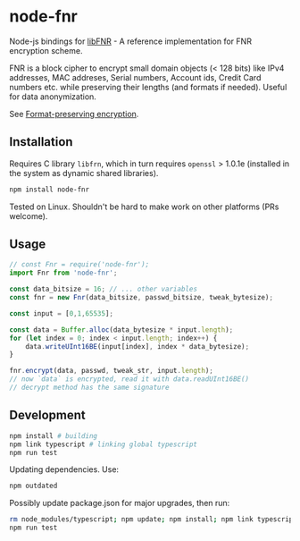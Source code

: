 # node-fnr

Node-js bindings for [libFNR](http://cisco.github.io/libfnr/) - A reference implementation for FNR encryption scheme.

FNR is a block cipher to encrypt small domain
objects (< 128 bits) like IPv4 addresses, MAC addreses,
Serial numbers, Account ids, Credit Card numbers etc.
while preserving their lengths (and formats if needed). 
Useful for data anonymization. 

See [Format-preserving encryption](https://en.wikipedia.org/wiki/Format-preserving_encryption).

## Installation

Requires C library `libfrn`, which in turn requires `openssl` > 1.0.1e (installed in the system as dynamic shared libraries).

```sh
npm install node-fnr
```

Tested on Linux. Shouldn't be hard to make work on other platforms (PRs welcome).

## Usage

```ts
// const Fnr = require('node-fnr');
import Fnr from 'node-fnr';

const data_bitsize = 16; // ... other variables
const fnr = new Fnr(data_bitsize, passwd_bitsize, tweak_bytesize);

const input = [0,1,65535];

const data = Buffer.alloc(data_bytesize * input.length);
for (let index = 0; index < input.length; index++) {
	data.writeUInt16BE(input[index], index * data_bytesize);
}

fnr.encrypt(data, passwd, tweak_str, input.length);
// now `data` is encrypted, read it with data.readUInt16BE()
// decrypt method has the same signature
```

## Development

```sh
npm install # building
npm link typescript # linking global typescript
npm run test
```

Updating dependencies. Use:

```sh
npm outdated
```

Possibly update package.json for major upgrades, then run:

```sh
rm node_modules/typescript; npm update; npm install; npm link typescript
npm run test
```
